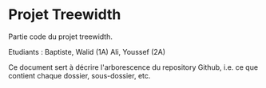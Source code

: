 # Projet Treewidth
Partie code du projet treewidth. 

Etudiants :  Baptiste, Walid (1A) Ali, Youssef (2A)

Ce document sert à décrire l'arborescence du repository Github, i.e. ce que contient chaque dossier, sous-dossier, etc.
